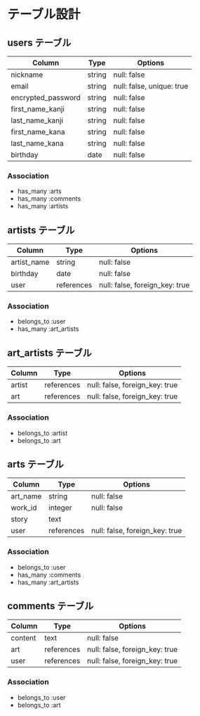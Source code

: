 # テーブル設計

## users テーブル

| Column             | Type   | Options     |
| ------------------ | ------ | ----------- |
| nickname           | string | null: false |
| email              | string | null: false, unique: true |
| encrypted_password | string | null: false |
| first_name_kanji   | string | null: false |
| last_name_kanji    | string | null: false |
| first_name_kana    | string | null: false |
| last_name_kana     | string | null: false |
| birthday           | date   | null: false |

### Association

- has_many :arts
- has_many :comments
- has_many :artists

## artists テーブル

| Column             | Type   | Options     |
| ------------------ | ------ | ----------- |
| artist_name        | string | null: false |
| birthday           | date   | null: false |
| user               | references | null: false, foreign_key: true |

### Association

- belongs_to :user
- has_many :art_artists

## art_artists テーブル

| Column | Type       | Options                        |
| ------ | ---------- | ------------------------------ |
| artist | references | null: false, foreign_key: true |
| art    | references | null: false, foreign_key: true |

### Association

- belongs_to :artist
- belongs_to :art

## arts テーブル

| Column             | Type   | Options     |
| ------------------ | ------ | ----------- |
| art_name           | string | null: false |
| work_id            | integer| null: false |
| story              | text   |             |
| user               | references | null: false, foreign_key: true |

### Association

- belongs_to :user
- has_many :comments
- has_many :art_artists

## comments テーブル

| Column             | Type   | Options     |
| ------------------ | ------ | ----------- |
| content            | text   | null: false |
| art                | references | null: false, foreign_key: true |
| user               | references | null: false, foreign_key: true |

### Association

- belongs_to :user
- belongs_to :art
